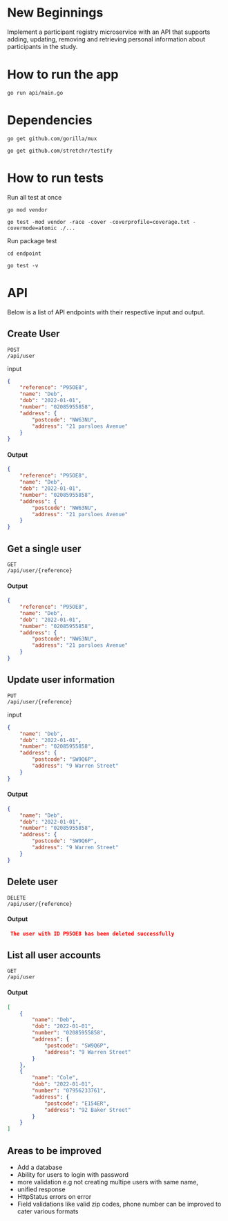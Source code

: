 # New Beginnings

Implement a participant registry microservice with an API that supports adding, updating, removing and retrieving personal information about participants in the study.

# How to run the app

`go run api/main.go `

# Dependencies

`go get github.com/gorilla/mux`

`go get github.com/stretchr/testify`

# How to run tests

Run all test at once

`go mod vendor `

`go test -mod vendor -race -cover -coverprofile=coverage.txt -covermode=atomic ./...`

Run package test

`cd endpoint`

`go test -v`

# API

Below is a list of API endpoints with their respective input and output.

## Create User

```
POST
/api/user
```

input

```json
{
	"reference": "P95OE8",
	"name": "Deb",
	"dob": "2022-01-01",
	"number": "02085955858",
	"address": {
		"postcode": "NW63NU",
		"address": "21 parsloes Avenue"
	}
}
```

#### Output

```json
{
	"reference": "P95OE8",
	"name": "Deb",
	"dob": "2022-01-01",
	"number": "02085955858",
	"address": {
		"postcode": "NW63NU",
		"address": "21 parsloes Avenue"
	}
}
```

## Get a single user

```
GET
/api/user/{reference}
```

#### Output

```json
{
	"reference": "P95OE8",
	"name": "Deb",
	"dob": "2022-01-01",
	"number": "02085955858",
	"address": {
		"postcode": "NW63NU",
		"address": "21 parsloes Avenue"
	}
}
```

## Update user information

```
PUT
/api/user/{reference}
```

input

```json
{
	"name": "Deb",
	"dob": "2022-01-01",
	"number": "02085955858",
	"address": {
		"postcode": "SW9Q6P",
		"address": "9 Warren Street"
	}
}
```

#### Output

```json
{
	"name": "Deb",
	"dob": "2022-01-01",
	"number": "02085955858",
	"address": {
		"postcode": "SW9Q6P",
		"address": "9 Warren Street"
	}
}
```

## Delete user

```
DELETE
/api/user/{reference}
```

#### Output

```json
 The user with ID P95OE8 has been deleted successfully
```

## List all user accounts

```
GET
/api/user
```

#### Output

```json
[
	{
		"name": "Deb",
		"dob": "2022-01-01",
		"number": "02085955858",
		"address": {
			"postcode": "SW9Q6P",
			"address": "9 Warren Street"
		}
	},
	{
		"name": "Cole",
		"dob": "2022-01-01",
		"number": "07956233761",
		"address": {
			"postcode": "E154ER",
			"address": "92 Baker Street"
		}
	}
]
```

## Areas to be improved

- Add a database
- Ability for users to login with password
- more validation e.g not creating multipe users with same name,
- unified response
- HttpStatus errors on error
- Field validations like valid zip codes, phone number can be improved to cater various formats
